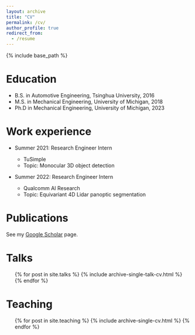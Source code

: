 ```yaml
---
layout: archive
title: "CV"
permalink: /cv/
author_profile: true
redirect_from:
  - /resume
---
```


{% include base_path %}

Education
======
* B.S. in Automotive Engineering, Tsinghua University, 2016
* M.S. in Mechanical Engineering, University of Michigan, 2018
* Ph.D in Mechanical Engineering, University of Michigan, 2023

Work experience
======
* Summer 2021: Research Engineer Intern
  * TuSimple
  * Topic: Monocular 3D object detection
  <!-- * Supervisor: Professor Git -->

* Summer 2022: Research Engineer Intern
  * Qualcomm AI Research
  * Topic: Equivariant 4D Lidar panoptic segmentation
  <!-- * Supervisor: Professor Hub -->
  
<!-- Skills
======
* Skill 1
* Skill 2
  * Sub-skill 2.1
  * Sub-skill 2.2
  * Sub-skill 2.3
* Skill 3 -->

Publications
======
  See my [Google Scholar](https://scholar.google.com/citations?user=70CbUXwAAAAJ&hl=en) page. 

Talks
======
  <ul>{% for post in site.talks %}
    {% include archive-single-talk-cv.html %}
  {% endfor %}</ul>
  
Teaching
======
  <ul>{% for post in site.teaching %}
    {% include archive-single-cv.html %}
  {% endfor %}</ul>
  
<!-- Service and leadership
======
* Currently signed in to 43 different slack teams -->

